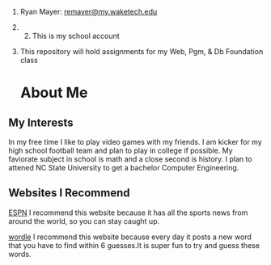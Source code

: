 
1. Ryan Mayer: remayer@my.waketech.edu
2.  2. This is my school account
3. This repository will hold assignments for my Web, Pgm, & Db Foundation class

   # About Me
 ## My Interests
   In my free time I like to play video games with my friends. I am kicker for my high school football team and plan to play in college if possible. My faviorate subject in school is math and a close second is history. I plan to attened NC State University to get a bachelor  Computer Engineering.
## Websites I Recommend
[ESPN](https://www.espn.com/)  I recommend this website because it has all the sports news from around the world, so you can stay caught up.

[wordle](https://www.nytimes.com/games/wordle/index.html) I recommend this website because every day it posts a new word that you have to find within 6 guesses.It is super fun to try and guess these words.

